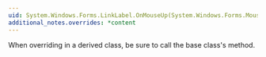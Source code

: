```yaml
---
uid: System.Windows.Forms.LinkLabel.OnMouseUp(System.Windows.Forms.MouseEventArgs)
additional_notes.overrides: *content
---
```


<p>When overriding <xref href="System.Windows.Forms.LinkLabel.OnMouseUp(System.Windows.Forms.MouseEventArgs)"></xref> in a derived class, be sure to call the base class's <xref href="System.Windows.Forms.Control.OnMouseUp(System.Windows.Forms.MouseEventArgs)"></xref> method.</p>


